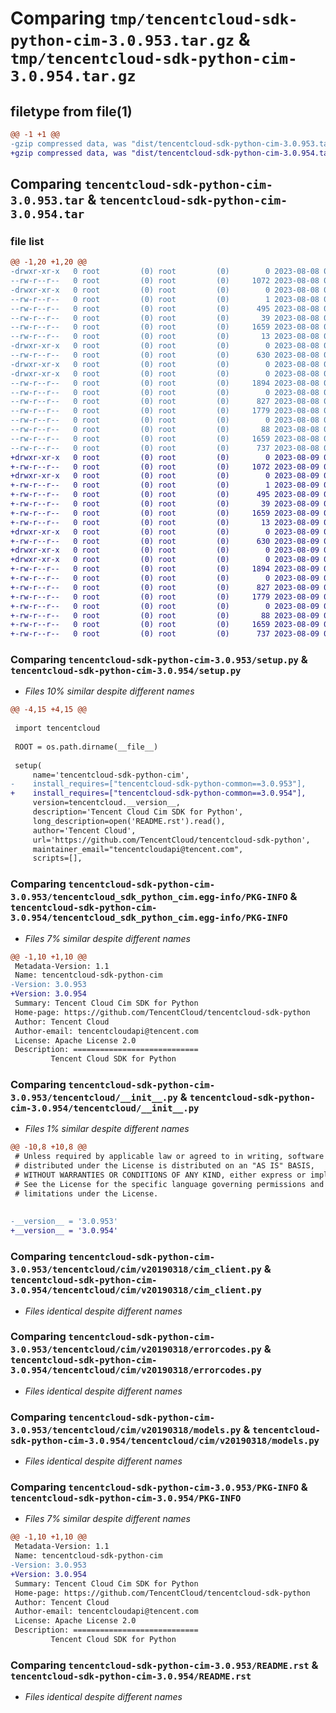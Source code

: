 # Comparing `tmp/tencentcloud-sdk-python-cim-3.0.953.tar.gz` & `tmp/tencentcloud-sdk-python-cim-3.0.954.tar.gz`

## filetype from file(1)

```diff
@@ -1 +1 @@
-gzip compressed data, was "dist/tencentcloud-sdk-python-cim-3.0.953.tar", last modified: Tue Aug  8 00:21:07 2023, max compression
+gzip compressed data, was "dist/tencentcloud-sdk-python-cim-3.0.954.tar", last modified: Wed Aug  9 00:21:09 2023, max compression
```

## Comparing `tencentcloud-sdk-python-cim-3.0.953.tar` & `tencentcloud-sdk-python-cim-3.0.954.tar`

### file list

```diff
@@ -1,20 +1,20 @@
-drwxr-xr-x   0 root         (0) root         (0)        0 2023-08-08 00:21:07.000000 tencentcloud-sdk-python-cim-3.0.953/
--rw-r--r--   0 root         (0) root         (0)     1072 2023-08-08 00:21:07.000000 tencentcloud-sdk-python-cim-3.0.953/setup.py
-drwxr-xr-x   0 root         (0) root         (0)        0 2023-08-08 00:21:07.000000 tencentcloud-sdk-python-cim-3.0.953/tencentcloud_sdk_python_cim.egg-info/
--rw-r--r--   0 root         (0) root         (0)        1 2023-08-08 00:21:07.000000 tencentcloud-sdk-python-cim-3.0.953/tencentcloud_sdk_python_cim.egg-info/dependency_links.txt
--rw-r--r--   0 root         (0) root         (0)      495 2023-08-08 00:21:07.000000 tencentcloud-sdk-python-cim-3.0.953/tencentcloud_sdk_python_cim.egg-info/SOURCES.txt
--rw-r--r--   0 root         (0) root         (0)       39 2023-08-08 00:21:07.000000 tencentcloud-sdk-python-cim-3.0.953/tencentcloud_sdk_python_cim.egg-info/requires.txt
--rw-r--r--   0 root         (0) root         (0)     1659 2023-08-08 00:21:07.000000 tencentcloud-sdk-python-cim-3.0.953/tencentcloud_sdk_python_cim.egg-info/PKG-INFO
--rw-r--r--   0 root         (0) root         (0)       13 2023-08-08 00:21:07.000000 tencentcloud-sdk-python-cim-3.0.953/tencentcloud_sdk_python_cim.egg-info/top_level.txt
-drwxr-xr-x   0 root         (0) root         (0)        0 2023-08-08 00:21:07.000000 tencentcloud-sdk-python-cim-3.0.953/tencentcloud/
--rw-r--r--   0 root         (0) root         (0)      630 2023-08-08 00:21:07.000000 tencentcloud-sdk-python-cim-3.0.953/tencentcloud/__init__.py
-drwxr-xr-x   0 root         (0) root         (0)        0 2023-08-08 00:21:07.000000 tencentcloud-sdk-python-cim-3.0.953/tencentcloud/cim/
-drwxr-xr-x   0 root         (0) root         (0)        0 2023-08-08 00:21:07.000000 tencentcloud-sdk-python-cim-3.0.953/tencentcloud/cim/v20190318/
--rw-r--r--   0 root         (0) root         (0)     1894 2023-08-08 00:21:07.000000 tencentcloud-sdk-python-cim-3.0.953/tencentcloud/cim/v20190318/cim_client.py
--rw-r--r--   0 root         (0) root         (0)        0 2023-08-08 00:21:07.000000 tencentcloud-sdk-python-cim-3.0.953/tencentcloud/cim/v20190318/__init__.py
--rw-r--r--   0 root         (0) root         (0)      827 2023-08-08 00:21:07.000000 tencentcloud-sdk-python-cim-3.0.953/tencentcloud/cim/v20190318/errorcodes.py
--rw-r--r--   0 root         (0) root         (0)     1779 2023-08-08 00:21:07.000000 tencentcloud-sdk-python-cim-3.0.953/tencentcloud/cim/v20190318/models.py
--rw-r--r--   0 root         (0) root         (0)        0 2023-08-08 00:21:07.000000 tencentcloud-sdk-python-cim-3.0.953/tencentcloud/cim/__init__.py
--rw-r--r--   0 root         (0) root         (0)       88 2023-08-08 00:21:07.000000 tencentcloud-sdk-python-cim-3.0.953/setup.cfg
--rw-r--r--   0 root         (0) root         (0)     1659 2023-08-08 00:21:07.000000 tencentcloud-sdk-python-cim-3.0.953/PKG-INFO
--rw-r--r--   0 root         (0) root         (0)      737 2023-08-08 00:21:07.000000 tencentcloud-sdk-python-cim-3.0.953/README.rst
+drwxr-xr-x   0 root         (0) root         (0)        0 2023-08-09 00:21:09.000000 tencentcloud-sdk-python-cim-3.0.954/
+-rw-r--r--   0 root         (0) root         (0)     1072 2023-08-09 00:21:08.000000 tencentcloud-sdk-python-cim-3.0.954/setup.py
+drwxr-xr-x   0 root         (0) root         (0)        0 2023-08-09 00:21:09.000000 tencentcloud-sdk-python-cim-3.0.954/tencentcloud_sdk_python_cim.egg-info/
+-rw-r--r--   0 root         (0) root         (0)        1 2023-08-09 00:21:09.000000 tencentcloud-sdk-python-cim-3.0.954/tencentcloud_sdk_python_cim.egg-info/dependency_links.txt
+-rw-r--r--   0 root         (0) root         (0)      495 2023-08-09 00:21:09.000000 tencentcloud-sdk-python-cim-3.0.954/tencentcloud_sdk_python_cim.egg-info/SOURCES.txt
+-rw-r--r--   0 root         (0) root         (0)       39 2023-08-09 00:21:09.000000 tencentcloud-sdk-python-cim-3.0.954/tencentcloud_sdk_python_cim.egg-info/requires.txt
+-rw-r--r--   0 root         (0) root         (0)     1659 2023-08-09 00:21:09.000000 tencentcloud-sdk-python-cim-3.0.954/tencentcloud_sdk_python_cim.egg-info/PKG-INFO
+-rw-r--r--   0 root         (0) root         (0)       13 2023-08-09 00:21:09.000000 tencentcloud-sdk-python-cim-3.0.954/tencentcloud_sdk_python_cim.egg-info/top_level.txt
+drwxr-xr-x   0 root         (0) root         (0)        0 2023-08-09 00:21:09.000000 tencentcloud-sdk-python-cim-3.0.954/tencentcloud/
+-rw-r--r--   0 root         (0) root         (0)      630 2023-08-09 00:21:08.000000 tencentcloud-sdk-python-cim-3.0.954/tencentcloud/__init__.py
+drwxr-xr-x   0 root         (0) root         (0)        0 2023-08-09 00:21:09.000000 tencentcloud-sdk-python-cim-3.0.954/tencentcloud/cim/
+drwxr-xr-x   0 root         (0) root         (0)        0 2023-08-09 00:21:09.000000 tencentcloud-sdk-python-cim-3.0.954/tencentcloud/cim/v20190318/
+-rw-r--r--   0 root         (0) root         (0)     1894 2023-08-09 00:21:08.000000 tencentcloud-sdk-python-cim-3.0.954/tencentcloud/cim/v20190318/cim_client.py
+-rw-r--r--   0 root         (0) root         (0)        0 2023-08-09 00:21:08.000000 tencentcloud-sdk-python-cim-3.0.954/tencentcloud/cim/v20190318/__init__.py
+-rw-r--r--   0 root         (0) root         (0)      827 2023-08-09 00:21:08.000000 tencentcloud-sdk-python-cim-3.0.954/tencentcloud/cim/v20190318/errorcodes.py
+-rw-r--r--   0 root         (0) root         (0)     1779 2023-08-09 00:21:08.000000 tencentcloud-sdk-python-cim-3.0.954/tencentcloud/cim/v20190318/models.py
+-rw-r--r--   0 root         (0) root         (0)        0 2023-08-09 00:21:08.000000 tencentcloud-sdk-python-cim-3.0.954/tencentcloud/cim/__init__.py
+-rw-r--r--   0 root         (0) root         (0)       88 2023-08-09 00:21:09.000000 tencentcloud-sdk-python-cim-3.0.954/setup.cfg
+-rw-r--r--   0 root         (0) root         (0)     1659 2023-08-09 00:21:09.000000 tencentcloud-sdk-python-cim-3.0.954/PKG-INFO
+-rw-r--r--   0 root         (0) root         (0)      737 2023-08-09 00:21:08.000000 tencentcloud-sdk-python-cim-3.0.954/README.rst
```

### Comparing `tencentcloud-sdk-python-cim-3.0.953/setup.py` & `tencentcloud-sdk-python-cim-3.0.954/setup.py`

 * *Files 10% similar despite different names*

```diff
@@ -4,15 +4,15 @@
 
 import tencentcloud
 
 ROOT = os.path.dirname(__file__)
 
 setup(
     name='tencentcloud-sdk-python-cim',
-    install_requires=["tencentcloud-sdk-python-common==3.0.953"],
+    install_requires=["tencentcloud-sdk-python-common==3.0.954"],
     version=tencentcloud.__version__,
     description='Tencent Cloud Cim SDK for Python',
     long_description=open('README.rst').read(),
     author='Tencent Cloud',
     url='https://github.com/TencentCloud/tencentcloud-sdk-python',
     maintainer_email="tencentcloudapi@tencent.com",
     scripts=[],
```

### Comparing `tencentcloud-sdk-python-cim-3.0.953/tencentcloud_sdk_python_cim.egg-info/PKG-INFO` & `tencentcloud-sdk-python-cim-3.0.954/tencentcloud_sdk_python_cim.egg-info/PKG-INFO`

 * *Files 7% similar despite different names*

```diff
@@ -1,10 +1,10 @@
 Metadata-Version: 1.1
 Name: tencentcloud-sdk-python-cim
-Version: 3.0.953
+Version: 3.0.954
 Summary: Tencent Cloud Cim SDK for Python
 Home-page: https://github.com/TencentCloud/tencentcloud-sdk-python
 Author: Tencent Cloud
 Author-email: tencentcloudapi@tencent.com
 License: Apache License 2.0
 Description: ============================
         Tencent Cloud SDK for Python
```

### Comparing `tencentcloud-sdk-python-cim-3.0.953/tencentcloud/__init__.py` & `tencentcloud-sdk-python-cim-3.0.954/tencentcloud/__init__.py`

 * *Files 1% similar despite different names*

```diff
@@ -10,8 +10,8 @@
 # Unless required by applicable law or agreed to in writing, software
 # distributed under the License is distributed on an "AS IS" BASIS,
 # WITHOUT WARRANTIES OR CONDITIONS OF ANY KIND, either express or implied.
 # See the License for the specific language governing permissions and
 # limitations under the License.
 
 
-__version__ = '3.0.953'
+__version__ = '3.0.954'
```

### Comparing `tencentcloud-sdk-python-cim-3.0.953/tencentcloud/cim/v20190318/cim_client.py` & `tencentcloud-sdk-python-cim-3.0.954/tencentcloud/cim/v20190318/cim_client.py`

 * *Files identical despite different names*

### Comparing `tencentcloud-sdk-python-cim-3.0.953/tencentcloud/cim/v20190318/errorcodes.py` & `tencentcloud-sdk-python-cim-3.0.954/tencentcloud/cim/v20190318/errorcodes.py`

 * *Files identical despite different names*

### Comparing `tencentcloud-sdk-python-cim-3.0.953/tencentcloud/cim/v20190318/models.py` & `tencentcloud-sdk-python-cim-3.0.954/tencentcloud/cim/v20190318/models.py`

 * *Files identical despite different names*

### Comparing `tencentcloud-sdk-python-cim-3.0.953/PKG-INFO` & `tencentcloud-sdk-python-cim-3.0.954/PKG-INFO`

 * *Files 7% similar despite different names*

```diff
@@ -1,10 +1,10 @@
 Metadata-Version: 1.1
 Name: tencentcloud-sdk-python-cim
-Version: 3.0.953
+Version: 3.0.954
 Summary: Tencent Cloud Cim SDK for Python
 Home-page: https://github.com/TencentCloud/tencentcloud-sdk-python
 Author: Tencent Cloud
 Author-email: tencentcloudapi@tencent.com
 License: Apache License 2.0
 Description: ============================
         Tencent Cloud SDK for Python
```

### Comparing `tencentcloud-sdk-python-cim-3.0.953/README.rst` & `tencentcloud-sdk-python-cim-3.0.954/README.rst`

 * *Files identical despite different names*

